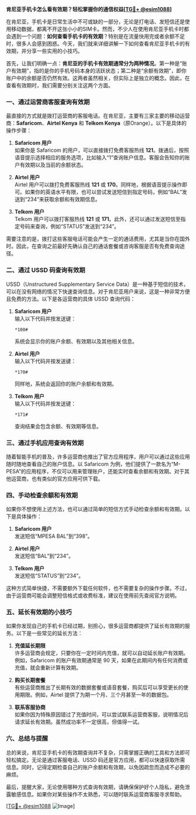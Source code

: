 **肯尼亚手机卡怎么看有效期？轻松掌握你的通信权益[[TG💪+ @esim1088](https://t.me/s/esim1088)]**

在肯尼亚，手机卡是日常生活中不可或缺的一部分，无论是打电话、发短信还是使用移动数据，都离不开这张小小的SIM卡。然而，不少人在使用肯尼亚手机卡时都会遇到一个问题：**如何查看手机卡的有效期**？特别是在流量快用完或者余额不足时，很多人会感到困惑。今天，我们就来详细讲解一下如何查看肯尼亚手机卡的有效期，并分享一些实用的小技巧。

首先，让我们明确一点：**肯尼亚的手机卡有效期通常分为两种情况**。第一种是“账户有效期”，指的是你的手机号码本身的活跃状态；第二种是“余额有效期”，即你账户中的余额是否仍然有效。这两者虽然相关，但实际上是独立的概念。因此，在查看有效期时，我们需要分别关注这两个方面。

### **一、通过运营商客服查询有效期**

最直接的方式就是拨打运营商的客服电话。在肯尼亚，主要有三家主要的移动运营商：**Safaricom**、**Airtel Kenya** 和 **Telkom Kenya**（原Orange）。以下是具体的操作步骤：

1. **Safaricom 用户**  
   如果你是 Safaricom 的用户，可以直接拨打免费客服热线 **121**。拨通后，按照语音提示选择相应的服务选项，比如输入“1”查询账户信息。客服会告知你的账户有效期以及当前的余额状态。

2. **Airtel 用户**  
   Airtel 用户可以拨打免费客服热线 **121** 或 **170**。同样地，根据语音提示操作即可。如果你的英语水平有限，也可以尝试发送短信到指定号码，例如“BAL”发送到“234”来获取余额和有效期信息。

3. **Telkom 用户**  
   Telkom 用户可以拨打客服热线 **121** 或 **171**。此外，还可以通过发送短信至指定号码来查询，例如“STATUS”发送到“234”。

需要注意的是，拨打这些客服电话可能会产生一定的通话费用，尤其是当你在国外时。因此，在查询之前最好先确认自己的通话套餐或咨询客服是否有免费查询途径。

### **二、通过 USSD 码查询有效期**

USSD（Unstructured Supplementary Service Data）是一种基于短信的技术，可以在没有网络的情况下快速查询信息。对于肯尼亚用户来说，这是一种非常方便且免费的方法。以下是各运营商的具体 USSD 查询代码：

1. **Safaricom 用户**  
   输入以下代码并按发送键：
   ```
   *100#
   ```
   系统会显示你的账户余额、有效期以及其他相关信息。

2. **Airtel 用户**  
   输入以下代码并按发送键：
   ```
   *170#
   ```
   同样地，系统会返回你的账户余额和有效期。

3. **Telkom 用户**  
   输入以下代码并按发送键：
   ```
   *171#
   ```
   查询结果会包含余额、有效期等信息。

### **三、通过手机应用查询有效期**

随着智能手机的普及，许多运营商也推出了官方应用程序，用户可以通过这些应用随时随地查看自己的账户信息。以 Safaricom 为例，他们提供了一款名为“M-PESA”的应用程序，不仅可以用来管理账户，还能实时查看余额和有效期。对于其他运营商，也有类似的官方应用可供下载。

### **四、手动检查余额和有效期**

如果你不想使用上述方法，也可以通过简单的短信方式手动检查余额和有效期。以下是具体操作：

1. **Safaricom 用户**  
   发送短信“MPESA BAL”到“398”。
   
2. **Airtel 用户**  
   发送短信“BAL”到“234”。

3. **Telkom 用户**  
   发送短信“STATUS”到“234”。

这种方式简单快捷，不需要额外下载任何软件，也不需要复杂的操作步骤。不过，由于运营商可能会调整短信格式或收费标准，建议在使用前先查阅官方说明。

### **五、延长有效期的小技巧**

如果你发现自己的手机卡已经过期，别担心，很多运营商都提供了延长有效期的服务。以下是一些常见的延长方法：

1. **充值延长期限**  
   许多运营商会规定，只要你在一定时间内充值，就可以自动延长账户有效期。例如，Safaricom 的账户有效期通常是 90 天，如果在此期间内有任何消费或充值，就会重新计算有效期。

2. **购买长期套餐**  
   有些运营商推出了长期有效的数据套餐或语音套餐，购买后可以享受更长的使用期限。例如，Airtel 提供了为期一个月、三个月甚至一年的数据包。

3. **联系客服协商**  
   如果你因为特殊原因错过了充值时间，可以尝试联系运营商客服，说明情况后请求延长有效期。虽然成功率不一定很高，但值得一试。

### **六、总结与提醒**

总的来说，肯尼亚手机卡的有效期查询并不复杂，只需掌握正确的工具和方法即可轻松搞定。无论是通过客服电话、USSD 码还是官方应用，都可以快速获取所需信息。同时，记得定期检查自己的账户余额和有效期，以免因疏忽而造成不必要的麻烦。

最后，提醒大家，无论使用哪种方式查询有效期，请确保保护好个人隐私，避免泄露敏感信息。如果你对某些操作不太熟悉，可以随时联系运营商客服寻求帮助。

[[TG💪+ @esim1088](https://t.me/s/esim1088) ![Image](https://i.postimg.cc/4NQfJmqS/Snipaste-2025-05-13-00-14-12.png)]